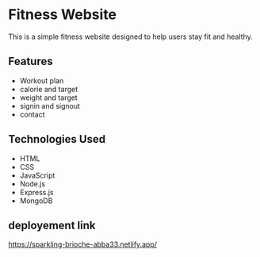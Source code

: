# Fitness Website

This is a simple fitness website designed to help users stay fit and healthy.

## Features
- Workout plan
- calorie and target
- weight and target
- signin and signout
- contact

## Technologies Used
- HTML
- CSS
- JavaScript
- Node.js
- Express.js
- MongoDB

## deployement link
https://sparkling-brioche-abba33.netlify.app/